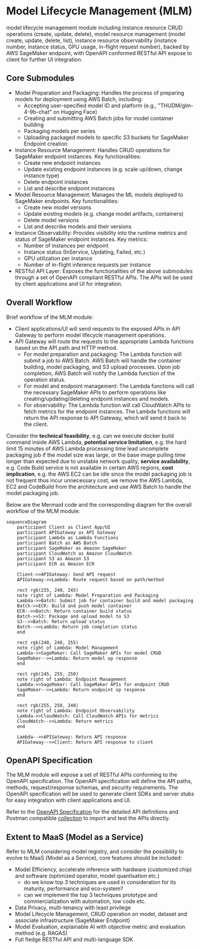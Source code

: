# Model Lifecycle Management (MLM)
model lifecycle management module including instance resource CRUD operations (create, update, delete), model resource management (model create, update, delete, list),  instance resource observability (instance number, instance status, GPU usage, in-flight request number), backed by AWS SageMaker endpoint, with OpenAPI conformed RESTful API expose to client for further UI integration.

## Core Submodules
- Model Preparation and Packaging: Handles the process of preparing models for deployment using AWS Batch, including:
    - Accepting user-specified model ID and platform (e.g., "THUDM/glm-4-9b-chat" on Hugging Face)
    - Creating and submitting AWS Batch jobs for model container building
    - Packaging models per series
    - Uploading packaged models to specific S3 buckets for SageMaker Endpoint creation
- Instance Resource Management: Handles CRUD operations for SageMaker endpoint instances. Key functionalities:
    - Create new endpoint instances
    - Update existing endpoint instances (e.g. scale up/down, change instance type)
    - Delete endpoint instances
    - List and describe endpoint instances
- Model Resource Management: Manages the ML models deployed to SageMaker endpoints. Key functionalities:
    - Create new model versions
    - Update existing models (e.g. change model artifacts, containers)
    - Delete model versions
    - List and describe models and their versions
- Instance Observability: Provides visibility into the runtime metrics and status of SageMaker endpoint instances. Key metrics:
    - Number of instances per endpoint
    - Instance status (InService, Updating, Failed, etc.)
    - GPU utilization per instance
    - Number of in-flight inference requests per instance
- RESTful API Layer: Exposes the functionalities of the above submodules through a set of OpenAPI compliant RESTful APIs. The APIs will be used by client applications and UI for integration.

## Overall Workflow
Brief workflow of the MLM module:
- Client applications/UI will send requests to the exposed APIs in API Gateway to perform model lifecycle management operations.
- API Gateway will route the requests to the appropriate Lambda functions based on the API path and HTTP method.
    - For model preparation and packaging: The Lambda function will submit a job to AWS Batch. AWS Batch will handle the container building, model packaging, and S3 upload processes. Upon job completion, AWS Batch will notify the Lambda function of the operation status.
    - For model and endpoint management: The Lambda functions will call the necessary SageMaker APIs to perform operations like creating/updating/deleting endpoint instances and models.
    - For observability: The Lambda function will call CloudWatch APIs to fetch metrics for the endpoint instances.
The Lambda functions will return the API response to API Gateway, which will send it back to the client.

Consider the **technical feasibility**, e.g. can we execute docker build command inside AWS Lambda,
**potential service limitation**, e.g. the hard limit 15 minutes of AWS Lambda processing time lead uncomplete packaging job if the model size was large, or the base image pulling time longer than expected due to unstable network quality, 
**service availability**, e.g. Code Build service is not available in certain AWS regions,
**cost implication**, e.g. the AWS EC2 can be idle since the model packaging job is not frequent thus incur unnecessary cost, we remove the AWS Lambda, EC2 and CodeBuild from the architecture and use AWS Batch to handle the model packaging job.

Below are the Mermaid code and the corresponding diagram for the overall workflow of the MLM module:

```mermaid
sequenceDiagram
    participant Client as Client App/UI
    participant APIGateway as API Gateway
    participant Lambda as Lambda Functions
    participant Batch as AWS Batch
    participant SageMaker as Amazon SageMaker
    participant CloudWatch as Amazon CloudWatch
    participant S3 as Amazon S3
    participant ECR as Amazon ECR
    
    Client->>APIGateway: Send API request
    APIGateway->>Lambda: Route request based on path/method
    
    rect rgb(255, 240, 245)
    note right of Lambda: Model Preparation and Packaging
    Lambda->>Batch: Submit job for container build and model packaging
    Batch->>ECR: Build and push model container
    ECR-->>Batch: Return container build status
    Batch->>S3: Package and upload model to S3
    S3-->>Batch: Return upload status
    Batch-->>Lambda: Return job completion status
    end

    rect rgb(240, 248, 255)
    note right of Lambda: Model Management
    Lambda->>SageMaker: Call SageMaker APIs for model CRUD  
    SageMaker-->>Lambda: Return model op response   
    end

    rect rgb(245, 255, 250)
    note right of Lambda: Endpoint Management
    Lambda->>SageMaker: Call SageMaker APIs for endpoint CRUD
    SageMaker-->>Lambda: Return endpoint op response
    end

    rect rgb(255, 250, 240)
    note right of Lambda: Endpoint Observability
    Lambda->>CloudWatch: Call CloudWatch APIs for metrics
    CloudWatch-->>Lambda: Return metrics
    end

    Lambda-->>APIGateway: Return API response
    APIGateway-->>Client: Return API response to client
```

## OpenAPI Specification
The MLM module will expose a set of RESTful APIs conforming to the OpenAPI specification. The OpenAPI specification will define the API paths, methods, request/response schemas, and security requirements. The OpenAPI specification will be used to generate client SDKs and server stubs for easy integration with client applications and UI.

Refer to the [OpenAPI Specification](docs/OpenAPI_v1.1.yaml) for the detailed API definitions and Postman compatible [collection](docs/postman_collection_v1.1.json) to import and test the APIs directly.

## Extent to MaaS (Model as a Service)
Refer to MLM considering model registry, and consider the possibility to evolve to MaaS (Model as a Service), core features should be included:
* Model Efficiency, accelerate inference with hardware (customized chip) and software (optimized operator, model quantisation etc.)
    * do we know top 3 techniques are used in consideration for its maturity, performance and eco-system?
    * can we implement the top 3 techniques prototype and commercialization with automation, low code etc.
* Data Privacy, multi-tenancy with least privilege 
* Model Lifecycle Management, CRUD operation on model, dataset and associate infrastructure (SageMaker Endpoint)
* Model Evaluation, explainable AI with objective metric and evaluation method (e.g. RAGAS) 
* Full fledge RESTful API and multi-language SDK


